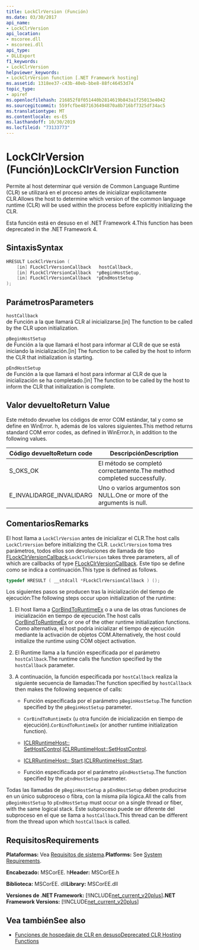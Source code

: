 ```yaml
---
title: LockClrVersion (Función)
ms.date: 03/30/2017
api_name:
- LockClrVersion
api_location:
- mscoree.dll
- mscoreei.dll
api_type:
- DLLExport
f1_keywords:
- LockClrVersion
helpviewer_keywords:
- LockClrVersion function [.NET Framework hosting]
ms.assetid: 1318ee37-c43b-40eb-bbe8-88fc46453d74
topic_type:
- apiref
ms.openlocfilehash: 216852f8f051440b2814619b843a1f25013e4042
ms.sourcegitcommit: 559fcfbe4871636494870a8b716bf7325df34ac5
ms.translationtype: MT
ms.contentlocale: es-ES
ms.lasthandoff: 10/30/2019
ms.locfileid: "73133773"
---
```

# <a name="lockclrversion-function"></a><span data-ttu-id="82f99-102">LockClrVersion (Función)</span><span class="sxs-lookup"><span data-stu-id="82f99-102">LockClrVersion Function</span></span>
<span data-ttu-id="82f99-103">Permite al host determinar qué versión de Common Language Runtime (CLR) se utilizará en el proceso antes de inicializar explícitamente CLR.</span><span class="sxs-lookup"><span data-stu-id="82f99-103">Allows the host to determine which version of the common language runtime (CLR) will be used within the process before explicitly initializing the CLR.</span></span>  
  
 <span data-ttu-id="82f99-104">Esta función está en desuso en el .NET Framework 4.</span><span class="sxs-lookup"><span data-stu-id="82f99-104">This function has been deprecated in the .NET Framework 4.</span></span>  
  
## <a name="syntax"></a><span data-ttu-id="82f99-105">Sintaxis</span><span class="sxs-lookup"><span data-stu-id="82f99-105">Syntax</span></span>  
  
```cpp  
HRESULT LockClrVersion (  
    [in] FLockClrVersionCallback   hostCallback,  
    [in] FLockClrVersionCallback  *pBeginHostSetup,  
    [in] FLockClrVersionCallback  *pEndHostSetup  
);  
```  
  
## <a name="parameters"></a><span data-ttu-id="82f99-106">Parámetros</span><span class="sxs-lookup"><span data-stu-id="82f99-106">Parameters</span></span>  
 `hostCallback`  
 <span data-ttu-id="82f99-107">de Función a la que llamará CLR al inicializarse.</span><span class="sxs-lookup"><span data-stu-id="82f99-107">[in] The function to be called by the CLR upon initialization.</span></span>  
  
 `pBeginHostSetup`  
 <span data-ttu-id="82f99-108">de Función a la que llamará el host para informar al CLR de que se está iniciando la inicialización.</span><span class="sxs-lookup"><span data-stu-id="82f99-108">[in] The function to be called by the host to inform the CLR that initialization is starting.</span></span>  
  
 `pEndHostSetup`  
 <span data-ttu-id="82f99-109">de Función a la que llamará el host para informar al CLR de que la inicialización se ha completado.</span><span class="sxs-lookup"><span data-stu-id="82f99-109">[in] The function to be called by the host to inform the CLR that initialization is complete.</span></span>  
  
## <a name="return-value"></a><span data-ttu-id="82f99-110">Valor devuelto</span><span class="sxs-lookup"><span data-stu-id="82f99-110">Return Value</span></span>  
 <span data-ttu-id="82f99-111">Este método devuelve los códigos de error COM estándar, tal y como se define en WinError. h, además de los valores siguientes.</span><span class="sxs-lookup"><span data-stu-id="82f99-111">This method returns standard COM error codes, as defined in WinError.h, in addition to the following values.</span></span>  
  
|<span data-ttu-id="82f99-112">Código devuelto</span><span class="sxs-lookup"><span data-stu-id="82f99-112">Return code</span></span>|<span data-ttu-id="82f99-113">Descripción</span><span class="sxs-lookup"><span data-stu-id="82f99-113">Description</span></span>|  
|-----------------|-----------------|  
|<span data-ttu-id="82f99-114">S_OK</span><span class="sxs-lookup"><span data-stu-id="82f99-114">S_OK</span></span>|<span data-ttu-id="82f99-115">El método se completó correctamente.</span><span class="sxs-lookup"><span data-stu-id="82f99-115">The method completed successfully.</span></span>|  
|<span data-ttu-id="82f99-116">E_INVALIDARG</span><span class="sxs-lookup"><span data-stu-id="82f99-116">E_INVALIDARG</span></span>|<span data-ttu-id="82f99-117">Uno o varios argumentos son NULL.</span><span class="sxs-lookup"><span data-stu-id="82f99-117">One or more of the arguments is null.</span></span>|  
  
## <a name="remarks"></a><span data-ttu-id="82f99-118">Comentarios</span><span class="sxs-lookup"><span data-stu-id="82f99-118">Remarks</span></span>  
 <span data-ttu-id="82f99-119">El host llama a `LockClrVersion` antes de inicializar el CLR.</span><span class="sxs-lookup"><span data-stu-id="82f99-119">The host calls `LockClrVersion` before initializing the CLR.</span></span> <span data-ttu-id="82f99-120">`LockClrVersion` toma tres parámetros, todos ellos son devoluciones de llamada de tipo [FLockClrVersionCallback](../../../../docs/framework/unmanaged-api/hosting/flockclrversioncallback-function-pointer.md).</span><span class="sxs-lookup"><span data-stu-id="82f99-120">`LockClrVersion` takes three parameters, all of which are callbacks of type [FLockClrVersionCallback](../../../../docs/framework/unmanaged-api/hosting/flockclrversioncallback-function-pointer.md).</span></span> <span data-ttu-id="82f99-121">Este tipo se define como se indica a continuación.</span><span class="sxs-lookup"><span data-stu-id="82f99-121">This type is defined as follows.</span></span>  
  
```cpp  
typedef HRESULT ( __stdcall *FLockClrVersionCallback ) ();  
```  
  
 <span data-ttu-id="82f99-122">Los siguientes pasos se producen tras la inicialización del tiempo de ejecución:</span><span class="sxs-lookup"><span data-stu-id="82f99-122">The following steps occur upon initialization of the runtime:</span></span>  
  
1. <span data-ttu-id="82f99-123">El host llama a [CorBindToRuntimeEx](../../../../docs/framework/unmanaged-api/hosting/corbindtoruntimeex-function.md) o a una de las otras funciones de inicialización en tiempo de ejecución.</span><span class="sxs-lookup"><span data-stu-id="82f99-123">The host calls [CorBindToRuntimeEx](../../../../docs/framework/unmanaged-api/hosting/corbindtoruntimeex-function.md) or one of the other runtime initialization functions.</span></span> <span data-ttu-id="82f99-124">Como alternativa, el host podría inicializar el tiempo de ejecución mediante la activación de objetos COM.</span><span class="sxs-lookup"><span data-stu-id="82f99-124">Alternatively, the host could initialize the runtime using COM object activation.</span></span>  
  
2. <span data-ttu-id="82f99-125">El Runtime llama a la función especificada por el parámetro `hostCallback`.</span><span class="sxs-lookup"><span data-stu-id="82f99-125">The runtime calls the function specified by the `hostCallback` parameter.</span></span>  
  
3. <span data-ttu-id="82f99-126">A continuación, la función especificada por `hostCallback` realiza la siguiente secuencia de llamadas:</span><span class="sxs-lookup"><span data-stu-id="82f99-126">The function specified by `hostCallback` then makes the following sequence of calls:</span></span>  
  
    - <span data-ttu-id="82f99-127">Función especificada por el parámetro `pBeginHostSetup`.</span><span class="sxs-lookup"><span data-stu-id="82f99-127">The function specified by the `pBeginHostSetup` parameter.</span></span>  
  
    - <span data-ttu-id="82f99-128">`CorBindToRuntimeEx` (u otra función de inicialización en tiempo de ejecución).</span><span class="sxs-lookup"><span data-stu-id="82f99-128">`CorBindToRuntimeEx` (or another runtime initialization function).</span></span>  
  
    - <span data-ttu-id="82f99-129">[ICLRRuntimeHost:: SetHostControl](../../../../docs/framework/unmanaged-api/hosting/iclrruntimehost-sethostcontrol-method.md).</span><span class="sxs-lookup"><span data-stu-id="82f99-129">[ICLRRuntimeHost::SetHostControl](../../../../docs/framework/unmanaged-api/hosting/iclrruntimehost-sethostcontrol-method.md).</span></span>  
  
    - <span data-ttu-id="82f99-130">[ICLRRuntimeHost:: Start](../../../../docs/framework/unmanaged-api/hosting/iclrruntimehost-start-method.md).</span><span class="sxs-lookup"><span data-stu-id="82f99-130">[ICLRRuntimeHost::Start](../../../../docs/framework/unmanaged-api/hosting/iclrruntimehost-start-method.md).</span></span>  
  
    - <span data-ttu-id="82f99-131">Función especificada por el parámetro `pEndHostSetup`.</span><span class="sxs-lookup"><span data-stu-id="82f99-131">The function specified by the `pEndHostSetup` parameter.</span></span>  
  
 <span data-ttu-id="82f99-132">Todas las llamadas de `pBeginHostSetup` a `pEndHostSetup` deben producirse en un único subproceso o fibra, con la misma pila lógica.</span><span class="sxs-lookup"><span data-stu-id="82f99-132">All the calls from `pBeginHostSetup` to `pEndHostSetup` must occur on a single thread or fiber, with the same logical stack.</span></span> <span data-ttu-id="82f99-133">Este subproceso puede ser diferente del subproceso en el que se llama a `hostCallback`.</span><span class="sxs-lookup"><span data-stu-id="82f99-133">This thread can be different from the thread upon which `hostCallback` is called.</span></span>  
  
## <a name="requirements"></a><span data-ttu-id="82f99-134">Requisitos</span><span class="sxs-lookup"><span data-stu-id="82f99-134">Requirements</span></span>  
 <span data-ttu-id="82f99-135">**Plataformas:** Vea [Requisitos de sistema](../../../../docs/framework/get-started/system-requirements.md).</span><span class="sxs-lookup"><span data-stu-id="82f99-135">**Platforms:** See [System Requirements](../../../../docs/framework/get-started/system-requirements.md).</span></span>  
  
 <span data-ttu-id="82f99-136">**Encabezado:** MSCorEE. h</span><span class="sxs-lookup"><span data-stu-id="82f99-136">**Header:** MSCorEE.h</span></span>  
  
 <span data-ttu-id="82f99-137">**Biblioteca:** MSCorEE. dll</span><span class="sxs-lookup"><span data-stu-id="82f99-137">**Library:** MSCorEE.dll</span></span>  
  
 <span data-ttu-id="82f99-138">**Versiones de .NET Framework:** [!INCLUDE[net_current_v20plus](../../../../includes/net-current-v20plus-md.md)]</span><span class="sxs-lookup"><span data-stu-id="82f99-138">**.NET Framework Versions:** [!INCLUDE[net_current_v20plus](../../../../includes/net-current-v20plus-md.md)]</span></span>  
  
## <a name="see-also"></a><span data-ttu-id="82f99-139">Vea también</span><span class="sxs-lookup"><span data-stu-id="82f99-139">See also</span></span>

- [<span data-ttu-id="82f99-140">Funciones de hospedaje de CLR en desuso</span><span class="sxs-lookup"><span data-stu-id="82f99-140">Deprecated CLR Hosting Functions</span></span>](../../../../docs/framework/unmanaged-api/hosting/deprecated-clr-hosting-functions.md)

